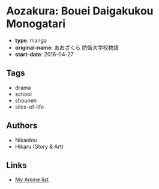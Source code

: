 # Aozakura: Bouei Daigakukou Monogatari

-   **type**: manga
-   **original-name**: あおざくら 防衛大学校物語
-   **start-date**: 2016-04-27

## Tags

-   drama
-   school
-   shounen
-   slice-of-life

## Authors

-   Nikaidou
-   Hikaru (Story & Art)

## Links

-   [My Anime list](https://myanimelist.net/manga/98725/Aozakura__Bouei_Daigakukou_Monogatari)
